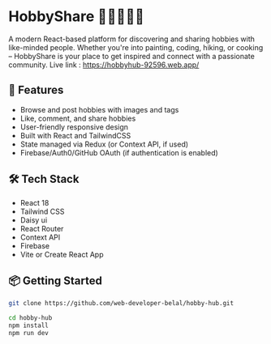 # HobbyShare 🎨🧘‍♂️🚴‍♀️

A modern React-based platform for discovering and sharing hobbies with like-minded people. Whether you're into painting, coding, hiking, or cooking – HobbyShare is your place to get inspired and connect with a passionate community.
Live link : https://hobbyhub-92596.web.app/

## 🚀 Features

- Browse and post hobbies with images and tags
- Like, comment, and share hobbies
- User-friendly responsive design
- Built with React and TailwindCSS
- State managed via Redux (or Context API, if used)
- Firebase/Auth0/GitHub OAuth (if authentication is enabled)

## 🛠 Tech Stack

- React 18
- Tailwind CSS
- Daisy ui
- React Router
- Context API
- Firebase
- Vite or Create React App

## 📦 Getting Started

```bash
git clone https://github.com/web-developer-belal/hobby-hub.git

cd hobby-hub
npm install
npm run dev
